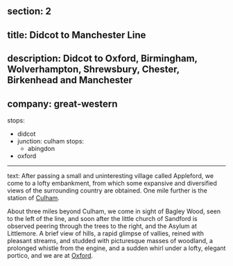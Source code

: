 section: 2
----
title: Didcot to Manchester Line
----
description: Didcot to Oxford, Birmingham, Wolverhampton, Shrewsbury, Chester, Birkenhead and Manchester
----
company: great-western
----
stops:
- didcot
- junction: culham
  stops:
    - abingdon
- oxford
----
text: After passing a small and uninteresting village called Appleford, we come to a lofty embankment, from which some expansive and diversified views of the surrounding country are obtained. One mile further is the station of [Culham](/stations/culham).

About three miles beyond Culham, we come in sight of Bagley Wood, seen to the left of the line, and soon after the little church of Sandford is observed peering through the trees to the right, and the Asylum at Littlemore. A brief view of hills, a rapid glimpse of vallies, reined with pleasant streams, and studded with picturesque masses of woodland, a prolonged whistle from the engine, and a sudden whirl under a lofty, elegant portico, and we are at [Oxford](/stations/oxford).
